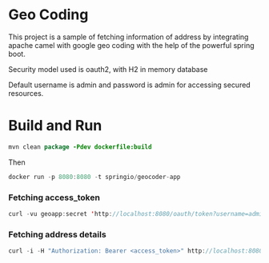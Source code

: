 # Geo Coding

This project is a sample of fetching information of address by integrating apache camel with google geo coding with the help of the powerful spring boot.

Security model used is oauth2, with H2 in memory database

Default username is admin and password is admin for accessing secured resources.

# Build and Run

```java
mvn clean package -Pdev dockerfile:build
```

Then

```java
docker run -p 8080:8080 -t springio/geocoder-app
```

### Fetching access_token
```java
curl -vu geoapp:secret 'http://localhost:8080/oauth/token?username=admin&password=admin&grant_type=password'
```


### Fetching address details
```java
curl -i -H "Authorization: Bearer <access_token>" http://localhost:8080/api/camel/geocoder/?address=Paris
```